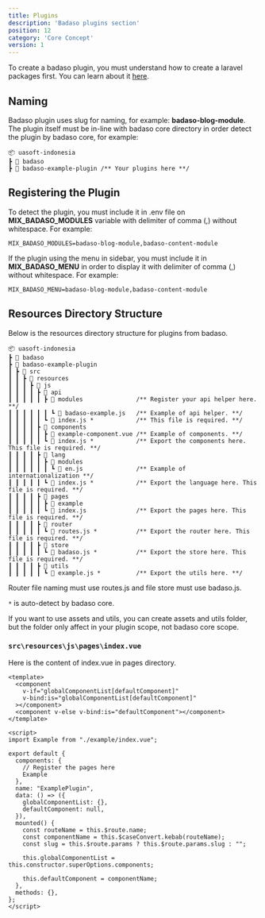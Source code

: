 ```yaml
---
title: Plugins
description: 'Badaso plugins section'
position: 12
category: 'Core Concept'
version: 1
---
```


To create a badaso plugin, you must understand how to create a laravel packages first. You can learn about it [here](https://laravelpackage.com/).

## Naming

Badaso plugin uses slug for naming, for example: **badaso-blog-module**. The plugin itself must be in-line with badaso core directory in order detect the plugin by badaso core, for example:

```
📦 uasoft-indonesia
┣ 📂 badaso
┣ 📂 badaso-example-plugin /** Your plugins here **/
```

## Registering the Plugin

To detect the plugin, you must include it in .env file on **MIX_BADASO_MODULES** variable with delimiter of comma (,) without whitespace. For example:

```
MIX_BADASO_MODULES=badaso-blog-module,badaso-content-module
```

<alert>
If the plugin using the menu in sidebar, you must include it in <b>MIX_BADASO_MENU</b> in order to display it with delimiter of comma (,) without whitespace. For example:

```
MIX_BADASO_MENU=badaso-blog-module,badaso-content-module
```
</alert>

## Resources Directory Structure

Below is the resources directory structure for plugins from badaso.

```
📦 uasoft-indonesia
┣ 📂 badaso
┣ 📂 badaso-example-plugin
┃ ┣ 📂 src
┃ ┃ ┣ 📂 resources
┃ ┃ ┃ ┣ 📂 js
┃ ┃ ┃ ┃ ┣ 📂 api
┃ ┃ ┃ ┃ ┃ ┣ 📂 modules               /** Register your api helper here. **/
┃ ┃ ┃ ┃ ┃ ┃ ┗ 📜 badaso-example.js   /** Example of api helper. **/
┃ ┃ ┃ ┃ ┃ ┗ 📜 index.js *            /** This file is required. **/
┃ ┃ ┃ ┃ ┣ 📂 components
┃ ┃ ┃ ┃ ┃ ┣ 📜 example-component.vue /** Example of components. **/
┃ ┃ ┃ ┃ ┃ ┗ 📜 index.js *            /** Export the components here. This file is required. **/
┃ ┃ ┃ ┃ ┣ 📂 lang
┃ ┃ ┃ ┃ ┃ ┣ 📂 modules
┃ ┃ ┃ ┃ ┃ ┃ ┗ 📜 en.js               /** Example of internationalization **/
┃ ┃ ┃ ┃ ┃ ┗ 📜 index.js *            /** Export the language here. This file is required. **/
┃ ┃ ┃ ┃ ┣ 📂 pages
┃ ┃ ┃ ┃ ┃ ┣ 📂 example
┃ ┃ ┃ ┃ ┃ ┗ 📜 index.js              /** Export the pages here. This file is required. **/
┃ ┃ ┃ ┃ ┣ 📂 router
┃ ┃ ┃ ┃ ┃ ┗ 📜 routes.js *           /** Export the router here. This file is required. **/
┃ ┃ ┃ ┃ ┣ 📂 store
┃ ┃ ┃ ┃ ┃ ┗ 📜 badaso.js *           /** Export the store here. This file is required. **/
┃ ┃ ┃ ┃ ┣ 📂 utils
┃ ┃ ┃ ┃ ┃ ┗ 📜 example.js *          /** Export the utils here. **/
```

<alert type="warning">

Router file naming must use routes.js and file store must use badaso.js.

</alert>

<alert>

<code>*</code> is auto-detect by badaso core.

If you want to use assets and utils, you can create assets and utils folder, but the folder only affect in your plugin scope, not badaso core scope.

</alert>

### `src\resources\js\pages\index.vue`

Here is the content of index.vue in pages directory.

```vue
<template>
  <component
    v-if="globalComponentList[defaultComponent]"
    v-bind:is="globalComponentList[defaultComponent]"
  ></component>
  <component v-else v-bind:is="defaultComponent"></component>
</template>

<script>
import Example from "./example/index.vue";

export default {
  components: {
    // Register the pages here
    Example
  },
  name: "ExamplePlugin",
  data: () => ({
    globalComponentList: {},
    defaultComponent: null,
  }),
  mounted() {
    const routeName = this.$route.name;
    const componentName = this.$caseConvert.kebab(routeName);
    const slug = this.$route.params ? this.$route.params.slug : "";

    this.globalComponentList = this.constructor.superOptions.components;

    this.defaultComponent = componentName;
  },
  methods: {},
};
</script>
```